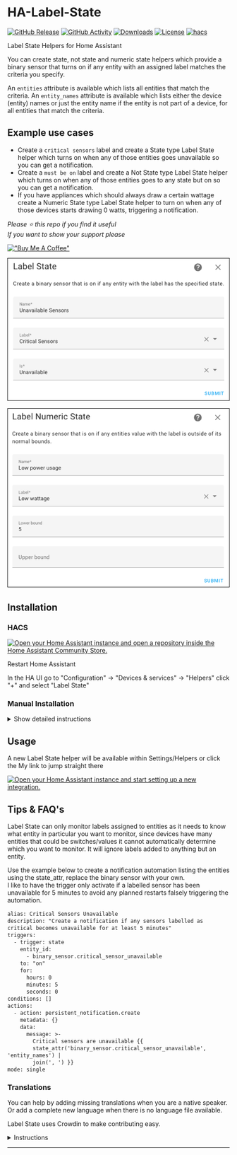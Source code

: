 # HA-Label-State

[![GitHub Release][releases-shield]][releases]
[![GitHub Activity][commits-shield]][commits]
[![Downloads][download-latest-shield]](Downloads)
[![License][license-shield]](LICENSE)
[![hacs][hacsbadge]][hacs]

Label State Helpers for Home Assistant

You can create state, not state and numeric state helpers which provide a binary sensor that turns on if any entity with an assigned label matches the criteria you specify.

An `entities` attribute is available which lists all entities that match the criteria.
An `entity_names` attribute is available which lists either the device (entity) names or just the entity name if the entity is not part of a device, for all entities that match the criteria.

## Example use cases

- Create a `critical sensors` label and create a State type Label State helper which turns on when any of those entities goes unavailable so you can get a notification.
- Create a `must be on` label and create a Not State type Label State helper which turns on when any of those entities goes to any state but on so you can get a notification.
- If you have appliances which should always draw a certain wattage create a Numeric State type Label State helper to turn on when any of those devices starts drawing 0 watts, triggering a notification.

_Please :star: this repo if you find it useful_  
_If you want to show your support please_

[!["Buy Me A Coffee"](https://www.buymeacoffee.com/assets/img/custom_images/yellow_img.png)](https://www.buymeacoffee.com/codechimp)

![Helper State](https://raw.githubusercontent.com/andrew-codechimp/ha-label-state/main/images/label_state.png "Helper Label State")

![Helper Numeric](https://raw.githubusercontent.com/andrew-codechimp/ha-label-state/main/images/label_state_numeric.png "Helper Label Numeric State")

## Installation

### HACS

[![Open your Home Assistant instance and open a repository inside the Home Assistant Community Store.](https://my.home-assistant.io/badges/hacs_repository.svg)](https://my.home-assistant.io/redirect/hacs_repository/?owner=andrew-codechimp&repository=HA-Label-State&category=Integration)

Restart Home Assistant

In the HA UI go to "Configuration" -> "Devices & services" -> "Helpers" click "+" and select "Label State"

### Manual Installation

<details>
<summary>Show detailed instructions</summary>

Installation via HACS is recommended, but a manual setup is supported.

1. Manually copy custom_components/label_state folder from latest release to custom_components folder in your config folder.
1. Restart Home Assistant.
1. In the HA UI go to "Configuration" -> "Devices & services" -> "Helpers" click "+" and select "Label State"

</details>

## Usage

A new Label State helper will be available within Settings/Helpers or click the My link to jump straight there

[![Open your Home Assistant instance and start setting up a new integration.](https://my.home-assistant.io/badges/config_flow_start.svg)](https://my.home-assistant.io/redirect/config_flow_start/?domain=label_state)

## Tips & FAQ's

Label State can only monitor labels assigned to entities as it needs to know what entity in particular you want to monitor, since devices have many entities that could be switches/values it cannot automatically determine which you want to monitor. It will ignore labels added to anything but an entity.  

Use the example below to create a notification automation listing the entities using the state_attr, replace the binary sensor with your own.  
I like to have the trigger only activate if a labelled sensor has been unavailable for 5 minutes to avoid any planned restarts falsely triggering the automation.

```
alias: Critical Sensors Unavailable
description: "Create a notification if any sensors labelled as critical becomes unavailable for at least 5 minutes"
triggers:
  - trigger: state
    entity_id:
      - binary_sensor.critical_sensor_unavailable
    to: "on"
    for:
      hours: 0
      minutes: 5
      seconds: 0
conditions: []
actions:
  - action: persistent_notification.create
    metadata: {}
    data:
      message: >-
        Critical sensors are unavailable {{
        state_attr('binary_sensor.critical_sensor_unavailable', 'entity_names') |
        join(', ') }}
mode: single
```

### Translations

You can help by adding missing translations when you are a native speaker. Or add a complete new language when there is no language file available.

Label State uses Crowdin to make contributing easy.

<details>
<summary>Instructions</summary>

**Changing or adding to existing language**

First register and join the translation project

- If you don’t have a Crowdin account yet, create one at [https://crowdin.com](https://crowdin.com)
- Go to the [Label State Crowdin project page](https://crowdin.com/project/label-state)
- Click Join.

Next translate a string

- Select the language you want to contribute to from the dashboard.
- Click Translate All.
- Find the string you want to edit, missing translation are marked red.
- Fill in or modify the translation and click Save.
- Repeat for other translations.

Label State will automatically pull in latest changes to translations every day and create a Pull Request. After that is reviewed by a maintainer it will be included in the next release of Label State.

**Adding a new language**

Create an [Issue](https://github.com/andrew-codechimp/HA-Label-State/issues/) requesting a new language. We will do the necessary work to add the new translation to the integration and Crowdin site, when it's ready for you to contribute we'll comment on the issue you raised.

</details>

---

[commits-shield]: https://img.shields.io/github/commit-activity/y/andrew-codechimp/HA-Label-State.svg?style=for-the-badge
[commits]: https://github.com/andrew-codechimp/HA-Label-State/commits/main
[hacs]: https://github.com/hacs/integration
[hacsbadge]: https://img.shields.io/badge/HACS-Default-41BDF5.svg?style=for-the-badge
[exampleimg]: example.png
[license-shield]: https://img.shields.io/github/license/andrew-codechimp/HA-Label-State.svg?style=for-the-badge
[releases-shield]: https://img.shields.io/github/release/andrew-codechimp/HA-Label-State.svg?style=for-the-badge
[releases]: https://github.com/andrew-codechimp/HA-Label-State/releases
[download-latest-shield]: https://img.shields.io/github/downloads/andrew-codechimp/HA-Label-State/latest/total?style=for-the-badge
